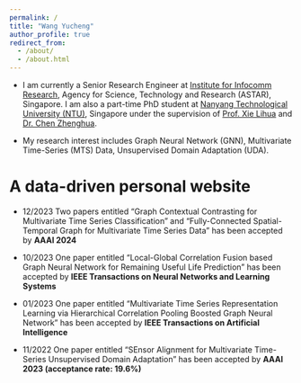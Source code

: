 ```yaml
---
permalink: /
title: "Wang Yucheng"
author_profile: true
redirect_from: 
  - /about/
  - /about.html
---
```


- I am currently a Senior Research Engineer at [Institute for Infocomm Research](https://www.a-star.edu.sg/i2r), Agency for Science, Technology and Research (ASTAR), Singapore. I am also a part-time PhD student at [Nanyang Technological University (NTU)](https://www.ntu.edu.sg/), Singapore under the supervision of [Prof. Xie Lihua](https://dr.ntu.edu.sg/cris/rp/rp00784) and [Dr. Chen Zhenghua](https://zhenghuantu.github.io/).

- My research interest includes Graph Neural Network (GNN), Multivariate Time-Series (MTS) Data, Unsupervised Domain Adaptation (UDA).

A data-driven personal website
======

- 12/2023 Two papers entitled “Graph Contextual Contrasting for Multivariate Time Series Classification” and “Fully-Connected Spatial-Temporal Graph for Multivariate Time Series Data” has been accepted by **AAAI 2024**

- 10/2023 One paper entitled “Local-Global Correlation Fusion based Graph Neural Network for Remaining Useful Life Prediction” has been accepted by **IEEE Transactions on Neural Networks and Learning Systems**

- 01/2023 One paper entitled “Multivariate Time Series Representation Learning via Hierarchical Correlation Pooling Boosted Graph Neural Network” has been accepted by **IEEE Transactions on Artificial Intelligence**

- 11/2022 One paper entitled “SEnsor Alignment for Multivariate Time-Series Unsupervised Domain Adaptation” has been accepted by **AAAI 2023 (acceptance rate: 19.6%)**
